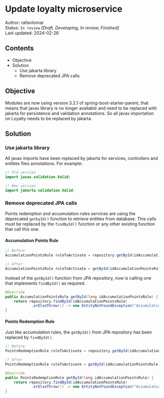 # Update loyalty microservice
Author: rafavilomar  
Status: `In review` *[Draft, Developing, In review, Finished]*  
Last updated: 2024-02-26

## Contents
- Objective
- Solution
  - Use jakarta library
  - Remove deprecated JPA calls

## Objective

Modules are now using version 3.2.1 of spring-boot-starter-parent, that means that javax library is no longer available 
and need to be replaced with jakarta for persistence and validation annotations. So all javax importation on Loyalty 
needs to be replaced by jakarta.

## Solution

### Use jakarta library

All javax imports have been replaced by jakarta for services, controllers and entities files annotations. For example:

```java
// Old version
import javax.validation.Valid;

// New version
import jakarta.validation.Valid;
```

### Remove deprecated JPA calls

Points redemption and accumulation rules services are using the deprecated `getbyId()` function to retrieve entities 
from database. This calls must be replaced by the `findById()` function or any other existing function that call this 
one.

#### Accumulation Points Rule

```java
// Before
AccumulationPointsRule ruleToActivate = repository.getById(idAccumulationPointsRule);

// After
AccumulationPointsRule ruleToActivate = getById(idAccumulationPointsRule);
```

Instead of the `getById()` function from JPA repository, now is calling one that implements `findById()` as required.

```java
@Override
public AccumulationPointsRule getById(long idAccumulationPointsRule) {
    return repository.findById(idAccumulationPointsRule)
            .orElseThrow(() -> new EntityNotFoundException("Accumulation Points Rule not found"));
}
```

#### Points Redemption Rule

Just like accumulation rules, the `getById()` from JPA repository has been replaced by `findById()`.

```java
// Before
PointsRedemptionRule ruleToActivate = repository.getById(idAccumulationPointsRule);

// After
PointsRedemptionRule ruleToActivate = getById(idAccumulationPointsRule);
```

```java
@Override
public PointsRedemptionRule getById(long idAccumulationPointsRule) {
    return repository.findById(idAccumulationPointsRule)
            .orElseThrow(() -> new EntityNotFoundException("Accumulation Points Rule not found"));
}
```